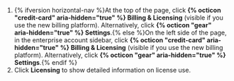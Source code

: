 1. {% ifversion horizontal-nav %}At the top of the page, click **{% octicon "credit-card" aria-hidden="true" %} Billing & Licensing** (visible if you use the new billing platform). Alternatively, click **{% octicon "gear" aria-hidden="true" %} Settings**.{% else %}On the left side of the page, in the enterprise account sidebar, click **{% octicon "credit-card" aria-hidden="true" %} Billing & Licensing** (visible if you use the new billing platform). Alternatively, click **{% octicon "gear" aria-hidden="true" %} Settings**.{% endif %}
1. Click **Licensing** to show detailed information on license use.

